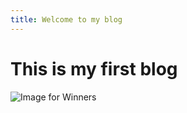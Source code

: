 ```yaml
---
title: Welcome to my blog
---
```


# This is my first blog
![Image for Winners](https://th.bing.com/th/id/OIP.ZYAMNPTQGNjf9SPbjdouKwHaE8?pid=ImgDet&rs=1)
